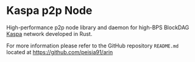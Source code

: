 # Kaspa p2p Node

High-performance p2p node library and daemon for high-BPS BlockDAG [Kaspa](https://kaspa.org) network developed in Rust.

For more information please refer to the GitHub repository `README.md` located at https://github.com/peisia91/arin

